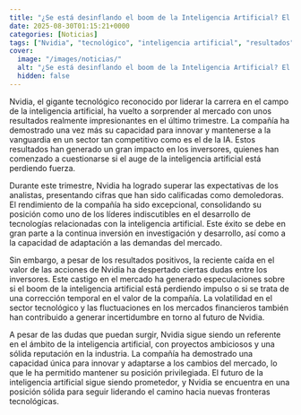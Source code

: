 ```yaml
---
title: "¿Se está desinflando el boom de la Inteligencia Artificial? El castigo a Nvidia aflora las dudas de los inversores"
date: 2025-08-30T01:15:21+0000
categories: [Noticias]
tags: ["Nvidia", "tecnológico", "inteligencia artificial", "resultados", "mercado", "inversores", "sector competitivo."]
cover:
  image: "/images/noticias/"
  alt: "¿Se está desinflando el boom de la Inteligencia Artificial? El castigo a Nvidia aflora las dudas de los inversores"
  hidden: false
---
```


Nvidia, el gigante tecnológico reconocido por liderar la carrera en el campo de la inteligencia artificial, ha vuelto a sorprender al mercado con unos resultados realmente impresionantes en el último trimestre. La compañía ha demostrado una vez más su capacidad para innovar y mantenerse a la vanguardia en un sector tan competitivo como es el de la IA. Estos resultados han generado un gran impacto en los inversores, quienes han comenzado a cuestionarse si el auge de la inteligencia artificial está perdiendo fuerza.

Durante este trimestre, Nvidia ha logrado superar las expectativas de los analistas, presentando cifras que han sido calificadas como demoledoras. El rendimiento de la compañía ha sido excepcional, consolidando su posición como uno de los líderes indiscutibles en el desarrollo de tecnologías relacionadas con la inteligencia artificial. Este éxito se debe en gran parte a la continua inversión en investigación y desarrollo, así como a la capacidad de adaptación a las demandas del mercado.

Sin embargo, a pesar de los resultados positivos, la reciente caída en el valor de las acciones de Nvidia ha despertado ciertas dudas entre los inversores. Este castigo en el mercado ha generado especulaciones sobre si el boom de la inteligencia artificial está perdiendo impulso o si se trata de una corrección temporal en el valor de la compañía. La volatilidad en el sector tecnológico y las fluctuaciones en los mercados financieros también han contribuido a generar incertidumbre en torno al futuro de Nvidia.

A pesar de las dudas que puedan surgir, Nvidia sigue siendo un referente en el ámbito de la inteligencia artificial, con proyectos ambiciosos y una sólida reputación en la industria. La compañía ha demostrado una capacidad única para innovar y adaptarse a los cambios del mercado, lo que le ha permitido mantener su posición privilegiada. El futuro de la inteligencia artificial sigue siendo prometedor, y Nvidia se encuentra en una posición sólida para seguir liderando el camino hacia nuevas fronteras tecnológicas.
